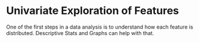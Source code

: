 # Univariate Exploration of Features
One of the first steps in a data analysis is to understand how each feature is distributed. Descriptive Stats and Graphs can help with that.
